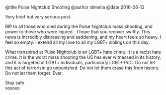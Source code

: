 @title Pulse Nightclub Shooting @author slimelia @date 2016-06-12

Very brief but very serious post.

RIP to all those who died during the Pulse Nightclub mass shooting, and power to those who were injured - I hope that you recover swiftly. This news is incredibly distressing and saddening, and my heart feels so heavy. I feel so empty. I extend all my love to all my LGBT+ siblings on this day.

What transpired at Pulse Nightclub is an LGBT+ hate crime. It is a racist hate crime. It is the worst mass shooting the US has ever witnessed in its history, and it is targeted at LGBT+ individuals, particularly LGBT+ PoC. Do not let this act of terrorism go unpunished. Do not let them erase this from history. Do not let them forget. Ever.

Stay safe  
xoxoxo